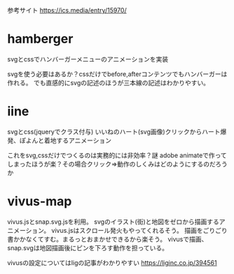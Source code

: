 参考サイト
https://ics.media/entry/15970/


# hamberger
svgとcssでハンバーガーメニューのアニメーションを実装

svgを使う必要はあるか？cssだけでbefore,afterコンテンツでもハンバーガーは作れる。
でも直感的にsvgの記述のほうが三本線の記述はわかりやすい。

# iine
svgとcss(jqueryでクラス付与)
いいねのハート(svg画像)クリックからハート爆発、ぽよんと着地するアニメーション

これをsvg,cssだけでつくるのは実務的には非効率？謎
adobe animateで作ってしまったほうが楽？その場合クリック⇒動作のしくみはどのようにするのだろうか

# vivus-map
vivus.jsとsnap.svg.jsを利用。
svgのイラスト(街)と地図をゼロから描画するアニメーション。
vivus.jsはスクロール発火もやってくれるそう。
描画をごりごり書かかなくてすむ。まるっとおまかせできるから楽そう。
vivusで描画、snap.svgは地図描画後にピンを下ろす動作を担っている。


vivusの設定についてはligの記事がわかりやすい
https://liginc.co.jp/394561
